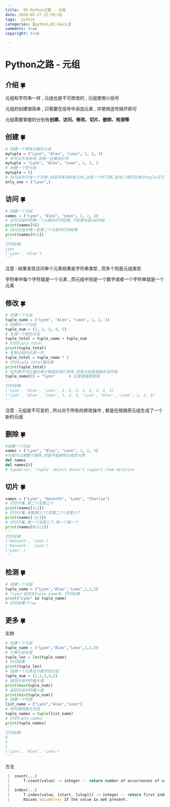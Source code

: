 ```yaml
---
title:  05.Python之路 - 元组
date: 2020-05-27 22:59:58
tags:  python
categories: [python,01-basic]
comments: true
copyright: true

---
```


# Python之路 - 元组

## 介绍  🍀

元组和字符串一样 , 元组也是不可修改的 , 元组使用小括号

元组的创建很简单 , 只需要在括号中添加元素 , 并使用逗号隔开即可

元组需要掌握的分别有**创建、访问、修改、切片、删除、检测等**

## 创建  🍀

```python
# 创建一个带有元素的元组
mytuple = ("Lyon", "Alex", "Leon", 1, 2, 3)
# 也可以不加括号,但是一定要加引号
mytuple = "Lyon", "Alex", "Leon", 1, 2, 3
# 创建一个空元组
mytuple = ()
# 当元组中只有一个元素,加逗号来消除歧义哟,这是一个好习惯,因为()既可以表示tuple又可以表示数学公式中的小括号
only_one = ("Lyon",)
```

<!--more-->

## 访问  🍀

```python
# 创建一个元组
names = ("Lyon", "Alex", "Leon", 1, 2, 3)
# 访问元组中的第一个元素并打印结果,下标索也是从0开始
print(names[0]) 
# 访问元组中第一和第二个元素并打印结果
print(names[0:2])
'''
打印结果:
Lyon
('Lyon', 'Alex')
'''
```

注意 : 结果发现访问单个元素结果是字符串类型 , 而多个则是元组类型

字符串中每个字符就是一个元素 , 而元组中则是一个数字或者一个字符串就是一个元素

## 修改  🍀

```python
# 创建一个元组
tuple_name = ("Lyon", "Alex", "Leon", 1, 2, 3)
# 创建另一个元组
tuple_num = (1, 2, 3, 4, 5)
# 生成一个新的元组
tuple_total = tuple_name + tuple_num
# 打印tuple_total
print(tuple_total) 
# 复制元组内元素一次
tuple_total = tuple_name * 2
# 打印tuple_total看结果
print(tuple_total)     
# 在列表中可以通过索引取值后进行修改,但是元组里面是非法的哦
tuple_name[0] = "lyon"      # 这里直接就报错
'''
打印结果:
('Lyon', 'Alex', 'Leon', 1, 2, 3, 1, 2, 3, 4, 5)
('Lyon', 'Alex', 'Leon', 1, 2, 3, 'Lyon', 'Alex', 'Leon', 1, 2, 3)
'''
```

注意 : 元组是不可变的 , 所以对于所有的修改操作 , 都是在根据原元组生成了一个新的元组

## 删除  🍀

```python
#创建一个元组
names = ("Lyon", "Alex", "Leon", 1, 2, 3)
#元祖可以被整个删除,但是不能删除元祖的元素
del names
del names[0] 
# TypeError: 'tuple' object doesn't support item deletion

```

## 切片  🍀

```python
names = ("Lyon", "Kenneth", "Leon", "Charlie")
# 打印子集,第二个至第三个
print(names[1:2])
# 打印子集,倒数第三个(即第二个)至第三个
print(names[-3:3])
# 打印子集,第一个至第三个,隔一个取一个
print(names[0:2:1])
'''
打印结果:
('Kenneth', 'Leon')
('Kenneth', 'Leon')
('Leon',)
'''
```

## 检测  🍀

```python
# 创建一个元组
tuple_name = ("Lyon","Alex","Leon",1,2,3)
# "Lyon"是否在tuple_name中，打印结果
print("Lyon" in tuple_name)
# 打印结果:True
```

## 更多  🍀

实例

```python
# 创建一个元组
tuple_name = ("Lyon","Alex","Leon",1,2,3)
# 计算元组长度
tuple_len = len(tuple_name)     
# 打印结果
print(tuple_len)     
# 创建一个元素全为数字的元组
tuple_num = (1,2,3,4,5)
# 返回元组中的最大值
print(max(tuple_num))      
# 返回元组中的最小值
print(min(tuple_num))     
# 创建一个列表
list_name = ["Lyon","Alex","Leon"]
# 将列表转换为元组
tuple_names = tuple(list_name)
# 打印tuple_names
print(tuple_names)     
'''
打印结果:
6
5
1
('Lyon', 'Alex', 'Leon')
'''
```

方法

```python
 |  count(...)
 |      T.count(value) -> integer -- return number of occurrences of value
 |
 |  index(...)
 |      T.index(value, [start, [stop]]) -> integer -- return first index of value.
 |      Raises ValueError if the value is not present.
```